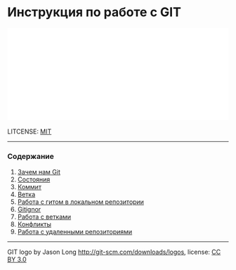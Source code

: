 # Инструкция по работе с GIT

![GIT-Logo](./assets/git-Logo-White.png)

LITCENSE: [MIT](./license.md)

---
### Содержание
1. [Зачем нам Git](./whatisgit.md)
2. [Состояния](./3states)
3. [Коммит](./committed.md)
4. [Ветка](./branch.md)
5. [Работа с гитом в локальном репозитории](./repository.md)
6. [Gitignor](./gitignore.md)
7. [Работа с ветками](./workingBranches.md)
8. [Конфликты](./conflicts.md)
9. [Работа с удаленными репозиториями](./RemoteRepositories.md)
---

GIT logo by Jason Long http://git-scm.com/downloads/logos, license: [CC BY 3.0](https://creativecommons.org/licenses/by/3.0/deed.en)

[1]: ./skilllfactory/Git.md